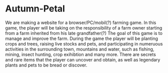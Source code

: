 # Autumn-Petal

We are making a website for a browser/PC/mobil(?) farming game. In this game, the player will be taking on the responsibility of a farm owner starting from a farm inherited from his late grandfather(?) The goal of this game is to manage and improve the farm. During the game the player will be planting crops and trees, raising live stocks and pets, and participating in numeruous activities in the surrounding town, mountains and water, such as fishing, mining, insect hunting, crop exihibtion and many more. There are secrets and rare items that the player can uncover and obtain, as well as legendary plants and pets to be bread or discover.
